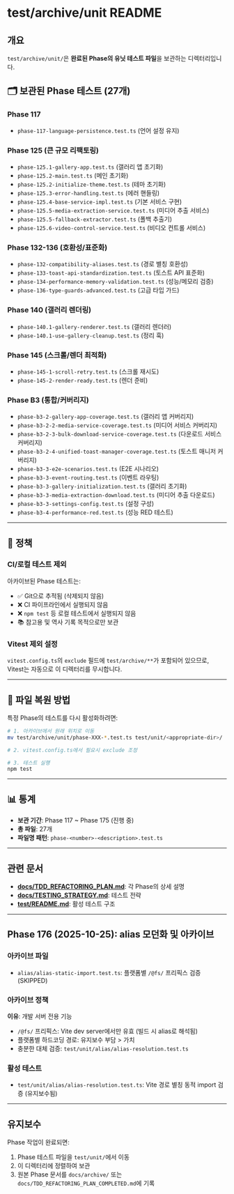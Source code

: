# test/archive/unit README

## 개요

`test/archive/unit/`은 **완료된 Phase의 유닛 테스트 파일**을 보관하는
디렉터리입니다.

## 🗂️ 보관된 Phase 테스트 (27개)

### Phase 117

- `phase-117-language-persistence.test.ts` (언어 설정 유지)

### Phase 125 (큰 규모 리팩토링)

- `phase-125.1-gallery-app.test.ts` (갤러리 앱 초기화)
- `phase-125.2-main.test.ts` (메인 초기화)
- `phase-125.2-initialize-theme.test.ts` (테마 초기화)
- `phase-125.3-error-handling.test.ts` (에러 핸들링)
- `phase-125.4-base-service-impl.test.ts` (기본 서비스 구현)
- `phase-125.5-media-extraction-service.test.ts` (미디어 추출 서비스)
- `phase-125.5-fallback-extractor.test.ts` (폴백 추출기)
- `phase-125.6-video-control-service.test.ts` (비디오 컨트롤 서비스)

### Phase 132-136 (호환성/표준화)

- `phase-132-compatibility-aliases.test.ts` (경로 별칭 호환성)
- `phase-133-toast-api-standardization.test.ts` (토스트 API 표준화)
- `phase-134-performance-memory-validation.test.ts` (성능/메모리 검증)
- `phase-136-type-guards-advanced.test.ts` (고급 타입 가드)

### Phase 140 (갤러리 렌더링)

- `phase-140.1-gallery-renderer.test.ts` (갤러리 렌더러)
- `phase-140.1-use-gallery-cleanup.test.ts` (정리 훅)

### Phase 145 (스크롤/렌더 최적화)

- `phase-145-1-scroll-retry.test.ts` (스크롤 재시도)
- `phase-145-2-render-ready.test.ts` (렌더 준비)

### Phase B3 (통합/커버리지)

- `phase-b3-2-gallery-app-coverage.test.ts` (갤러리 앱 커버리지)
- `phase-b3-2-2-media-service-coverage.test.ts` (미디어 서비스 커버리지)
- `phase-b3-2-3-bulk-download-service-coverage.test.ts` (다운로드 서비스
  커버리지)
- `phase-b3-2-4-unified-toast-manager-coverage.test.ts` (토스트 매니저 커버리지)
- `phase-b3-3-e2e-scenarios.test.ts` (E2E 시나리오)
- `phase-b3-3-event-routing.test.ts` (이벤트 라우팅)
- `phase-b3-3-gallery-initialization.test.ts` (갤러리 초기화)
- `phase-b3-3-media-extraction-download.test.ts` (미디어 추출 다운로드)
- `phase-b3-3-settings-config.test.ts` (설정 구성)
- `phase-b3-4-performance-red.test.ts` (성능 RED 테스트)

---

## 📝 정책

### CI/로컬 테스트 제외

아카이브된 Phase 테스트는:

- ✅ Git으로 추적됨 (삭제되지 않음)
- ❌ CI 파이프라인에서 실행되지 않음
- ❌ `npm test` 등 로컬 테스트에서 실행되지 않음
- 📚 참고용 및 역사 기록 목적으로만 보관

### Vitest 제외 설정

`vitest.config.ts`의 `exclude` 필드에 `test/archive/**`가 포함되어 있으므로,
Vitest는 자동으로 이 디렉터리를 무시합니다.

---

## 🔄 파일 복원 방법

특정 Phase의 테스트를 다시 활성화하려면:

```bash
# 1. 아카이브에서 원래 위치로 이동
mv test/archive/unit/phase-XXX-*.test.ts test/unit/<appropriate-dir>/

# 2. vitest.config.ts에서 필요시 exclude 조정

# 3. 테스트 실행
npm test
```

---

## 📊 통계

- **보관 기간**: Phase 117 ~ Phase 175 (진행 중)
- **총 파일**: 27개
- **파일명 패턴**: `phase-<number>-<description>.test.ts`

---

## 관련 문서

- **[docs/TDD_REFACTORING_PLAN.md](../../docs/TDD_REFACTORING_PLAN.md)**: 각
  Phase의 상세 설명
- **[docs/TESTING_STRATEGY.md](../../docs/TESTING_STRATEGY.md)**: 테스트 전략
- **[test/README.md](../README.md)**: 활성 테스트 구조

---

## Phase 176 (2025-10-25): alias 모던화 및 아카이브

### 아카이브 파일

- `alias/alias-static-import.test.ts`: 플랫폼별 `/@fs/` 프리픽스 검증 (SKIPPED)

### 아카이브 정책

**이유**: 개발 서버 전용 기능

- `/@fs/` 프리픽스: Vite dev server에서만 유효 (빌드 시 alias로 해석됨)
- 플랫폼별 하드코딩 경로: 유지보수 부담 > 가치
- 충분한 대체 검증: `test/unit/alias/alias-resolution.test.ts`

### 활성 테스트

- `test/unit/alias/alias-resolution.test.ts`: Vite 경로 별칭 동적 import 검증
  (유지보수됨)

---

## 유지보수

Phase 작업이 완료되면:

1. Phase 테스트 파일을 `test/unit/`에서 이동
2. 이 디렉터리에 정렬하여 보관
3. 원본 Phase 문서를 `docs/archive/` 또는
   `docs/TDD_REFACTORING_PLAN_COMPLETED.md`에 기록
